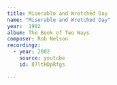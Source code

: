 ```yaml
---
title: Miserable and Wretched Day
name: "Miserable and Wretched Day"
year:  1992
album: The Book of Two Ways
composer: Rob Nelson
recordingz:
  - year: 2002
    source: youtube
    id: 87ltHDpRfgs
 
---
```



